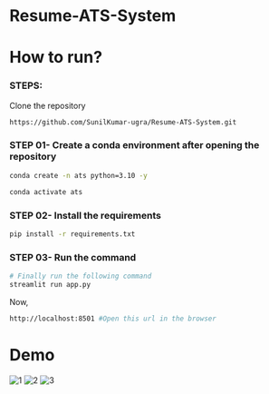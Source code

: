 # Resume-ATS-System

# How to run?
### STEPS:

Clone the repository

```bash
https://github.com/SunilKumar-ugra/Resume-ATS-System.git
```
### STEP 01- Create a conda environment after opening the repository

```bash
conda create -n ats python=3.10 -y
```

```bash
conda activate ats
```


### STEP 02- Install the requirements
```bash
pip install -r requirements.txt
```

### STEP 03- Run the command    
```bash 
# Finally run the following command
streamlit run app.py
```

Now,
```bash
http://localhost:8501 #Open this url in the browser
```

# Demo
![1](https://github.com/SunilKumar-ugra/Invoice-Extractor-LLM-APP/assets/45965583/d1416852-2867-4cc4-a7e2-9f66198e4607)
![2](https://github.com/SunilKumar-ugra/Invoice-Extractor-LLM-APP/assets/45965583/b16ed7e2-484e-463b-a847-12b799f59bb8)
![3](https://github.com/SunilKumar-ugra/Invoice-Extractor-LLM-APP/assets/45965583/1b7951fa-b38c-4ae3-8d96-0b861cdf8aa4)






